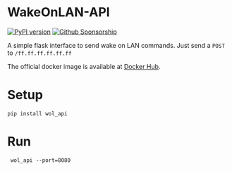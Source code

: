 #  WakeOnLAN-API

[![PyPI version](https://badge.fury.io/py/wol_api.svg)](https://badge.fury.io/py/wol_api)
[![Github Sponsorship](https://img.shields.io/badge/support-me-red.svg)](https://github.com/users/rix1337/sponsorship)

A simple flask interface to send wake on LAN commands. Just send a `POST` to `/ff.ff.ff.ff.ff.ff`

The official docker image is available at [Docker Hub](https://hub.docker.com/r/rix1337/docker-wol_api).

# Setup

`pip install wol_api`

# Run

` wol_api --port=8080` 

